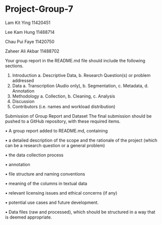 # Project-Group-7
Lam Kit Ying 11420451 

Lee Kam Hung 11488714

Chau Pui Faye 11420750

Zaheer Ali Akbar 11488702

Your group report in the README.md file should include the following sections. 
1.	Introduction	a. Descriptive Data, b. Research Question(s) or problem addressed
2.	Data	a. Transcription (Audio only), b. Segmentation, c. Metadata, d. Annotation
3.	Methodology	a. Collection, b. Cleaning, c. Analysis
4.	Discussion
5.	Contributors	(i.e. names and workload distribution)

Submission of Group Report and Dataset
The final submission should be pushed to a GitHub repository, with these required items.

•	A group report added to README.md, containing

•	a detailed description of the scope and the rationale of the project (which can be a research question or a general problem)

•	the data collection process

•	annotation

•	file structure and naming conventions

•	meaning of the columns in textual data

•	relevant licensing issues and ethical concerns (if any)

•	potential use cases and future development.

•	Data files (raw and processed), which should be structured in a way that is deemed appropriate.
